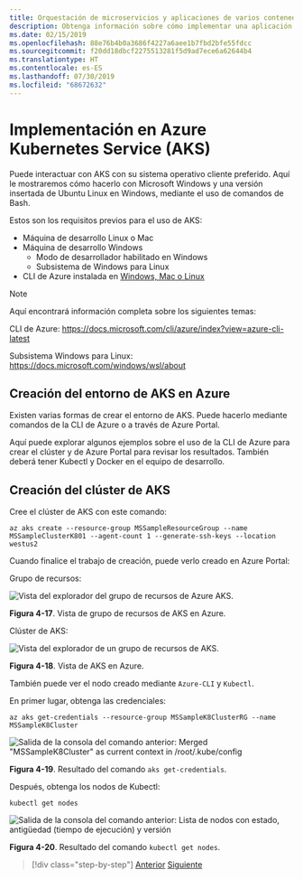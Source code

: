 ```yaml
---
title: Orquestación de microservicios y aplicaciones de varios contenedores para una alta escalabilidad y disponibilidad
description: Obtenga información sobre cómo implementar una aplicación con Azure Kubernetes Service.
ms.date: 02/15/2019
ms.openlocfilehash: 88e76b4b0a3686f4227a6aee1b7fbd2bfe55fdcc
ms.sourcegitcommit: f20dd18dbcf2275513281f5d9ad7ece6a62644b4
ms.translationtype: HT
ms.contentlocale: es-ES
ms.lasthandoff: 07/30/2019
ms.locfileid: "68672632"
---
```

# <a name="deploy-to-azure-kubernetes-service-aks"></a>Implementación en Azure Kubernetes Service (AKS)

Puede interactuar con AKS con su sistema operativo cliente preferido. Aquí le mostraremos cómo hacerlo con Microsoft Windows y una versión insertada de Ubuntu Linux en Windows, mediante el uso de comandos de Bash.

Estos son los requisitos previos para el uso de AKS:

- Máquina de desarrollo Linux o Mac
- Máquina de desarrollo Windows
  - Modo de desarrollador habilitado en Windows
  - Subsistema de Windows para Linux
- CLI de Azure instalada en [Windows, Mac o Linux](https://docs.microsoft.com/cli/azure/install-azure-cli?view=azure-cli-latest)

> [!NOTE]
> Aquí encontrará información completa sobre los siguientes temas:
>
> CLI de Azure: <https://docs.microsoft.com/cli/azure/index?view=azure-cli-latest>
>
> Subsistema Windows para Linux: <https://docs.microsoft.com/windows/wsl/about>

## <a name="create-the-aks-environment-in-azure"></a>Creación del entorno de AKS en Azure

Existen varias formas de crear el entorno de AKS. Puede hacerlo mediante comandos de la CLI de Azure o a través de Azure Portal.

Aquí puede explorar algunos ejemplos sobre el uso de la CLI de Azure para crear el clúster y de Azure Portal para revisar los resultados. También deberá tener Kubectl y Docker en el equipo de desarrollo.  

## <a name="create-the-aks-cluster"></a>Creación del clúster de AKS

Cree el clúster de AKS con este comando:

```console
az aks create --resource-group MSSampleResourceGroup --name MSSampleClusterK801 --agent-count 1 --generate-ssh-keys --location westus2
```

Cuando finalice el trabajo de creación, puede verlo creado en Azure Portal:

Grupo de recursos:

![Vista del explorador del grupo de recursos de Azure AKS.](media/aks-resource-group-view.png)

**Figura 4-17**. Vista de grupo de recursos de AKS en Azure.

Clúster de AKS:

![Vista del explorador de un grupo de recursos de AKS.](media/aks-cluster-view.png)

**Figura 4-18**. Vista de AKS en Azure.

También puede ver el nodo creado mediante `Azure-CLI` y `Kubectl`.

En primer lugar, obtenga las credenciales:

```console
az aks get-credentials --resource-group MSSampleK8ClusterRG --name MSSampleK8Cluster
```

![Salida de la consola del comando anterior: Merged "MSSampleK8Cluster" as current context in /root/.kube/config](media/get-credentials-command-result.png)

**Figura 4-19**. Resultado del comando `aks get-credentials`.

Después, obtenga los nodos de Kubectl:

```console
kubectl get nodes
```

![Salida de la consola del comando anterior: Lista de nodos con estado, antigüedad (tiempo de ejecución) y versión](media/kubectl-get-nodes-command-result.png)

**Figura 4-20**. Resultado del comando `kubectl get nodes`.

>[!div class="step-by-step"]
>[Anterior](orchestrate-high-scalability-availability.md)
>[Siguiente](docker-apps-development-environment.md)
